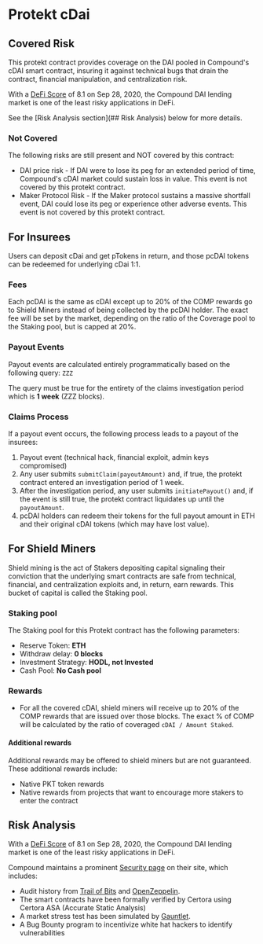 # Protekt cDai
## Covered Risk
This protekt contract provides coverage on the DAI pooled in Compound's cDAI smart contract, insuring it against technical bugs that drain the contract, financial manipulation, and centralization risk.

With a [DeFi Score](https://app.defiscore.io/assets/dai) of 8.1 on Sep 28, 2020, the Compound DAI lending market is one of the least risky applications in DeFi.

See the [Risk Analysis section](## Risk Analysis) below for more details.

### Not Covered
The following risks are still present and NOT covered by this contract:
* DAI price risk - If DAI were to lose its peg for an extended period of time, Compound's cDAI market could sustain loss in value. This event is not covered by this protekt contract.
* Maker Protocol Risk - If the Maker protocol sustains a massive shortfall event, DAI could lose its peg or experience other adverse events. This event is not covered by this protekt contract.

## For Insurees
Users can deposit cDai and get pTokens in return, and those pcDAI tokens can be redeemed for underlying cDai 1:1.

### Fees
Each pcDAI is the same as cDAI except up to 20% of the COMP rewards go to Shield Miners instead of being collected by the pcDAI holder. The exact fee will be set by the market, depending on the ratio of the Coverage pool to the Staking pool, but is capped at 20%.

### Payout Events
Payout events are calculated entirely programmatically based on the following query:
`ZZZ`

The query must be true for the entirety of the claims investigation period which is **1 week** (ZZZ blocks).

### Claims Process
If a payout event occurs, the following process leads to a payout of the insurees:
1. Payout event (technical hack, financial exploit, admin keys compromised)
2. Any user submits `submitClaim(payoutAmount)` and, if true, the protekt contract entered an investigation period of 1 week.
3. After the investigation period, any user submits `initiatePayout()` and, if the event is still true, the protekt contract liquidates up until the `payoutAmount`.
4. pcDAI holders can redeem their tokens for the full payout amount in ETH and their original cDAI tokens (which may have lost value).

## For Shield Miners
Shield mining is the act of Stakers depositing capital signaling their conviction that the underlying smart contracts are safe from technical, financial, and centralization exploits and, in return, earn rewards. This bucket of capital is called the Staking pool.

### Staking pool
The Staking pool for this Protekt contract has the following parameters:
* Reserve Token: **ETH**
* Withdraw delay: **0 blocks**
* Investment Strategy: **HODL, not Invested**
* Cash Pool: **No Cash pool**

### Rewards
* For all the covered cDAI, shield miners will receive up to 20% of the COMP rewards that are issued over those blocks. The exact % of COMP will be calculated by the ratio of coveraged `cDAI / Amount Staked`.

#### Additional rewards
Additional rewards may be offered to shield miners but are not guaranteed. These additional rewards include:
* Native PKT token rewards
* Native rewards from projects that want to encourage more stakers to enter the contract

## Risk Analysis
With a [DeFi Score](https://app.defiscore.io/assets/dai) of 8.1 on Sep 28, 2020, the Compound DAI lending market is one of the least risky applications in DeFi.

Compound maintains a prominent [Security page](https://compound.finance/docs/security) on their site, which includes:
* Audit history from [Trail of Bits](https://www.trailofbits.com/) and [OpenZeppelin](https://openzeppelin.com/).
* The smart contracts have been formally verified by Certora using Certora ASA (Accurate Static Analysis)
* A market stress test has been simulated by [Gauntlet](https://gauntlet.network/).
* A Bug Bounty program to incentivize white hat hackers to identify vulnerabilities